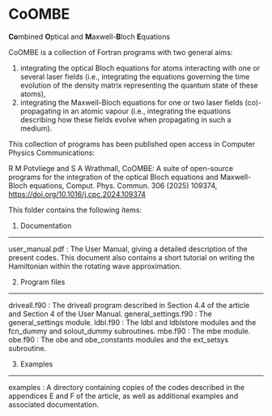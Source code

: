 # CoOMBE
**Co**mbined **O**ptical and **M**axwell-**B**loch **E**quations

CoOMBE is a collection of Fortran programs with two general aims:

1. integrating the optical Bloch equations for atoms interacting with one or several laser fields (i.e., integrating the equations governing the time evolution of the density matrix representing the quantum state of these atoms),
2. integrating the Maxwell-Bloch equations for one or two laser fields (co)- propagating in an atomic vapour (i.e., integrating the equations describing how these fields evolve when propagating in such a medium).

This collection of programs has been published open access in Computer Physics Communications: 

R M Potvliege and S A Wrathmall, CoOMBE: A suite of open-source programs for the integration of the optical Bloch equations and Maxwell-Bloch equations, Comput. Phys. Commun. 306 (2025) 109374, https://doi.org/10.1016/j.cpc.2024.109374

This folder contains the following items:

1. Documentation
----------------

user_manual.pdf : The User Manual, giving a detailed description
                  of the present codes. This document also contains
                  a short tutorial on writing the Hamiltonian within
                  the rotating wave approximation. 

2. Program files 
----------------

driveall.f90         : The driveall program described in Section 4.4 of
                       the article and Section 4 of the User Manual.
general_settings.f90 : The general_settings module.
ldbl.f90             : The ldbl and ldblstore modules and the fcn_dummy and
                       solout_dummy subroutines.
mbe.f90              : The mbe module.
obe.f90              : The obe and obe_constants modules and the ext_setsys
                       subroutine.


3. Examples
-----------

examples : A directory containing copies of the codes described in the
           appendices E and F of the article, as well as additional examples
           and associated documentation.
